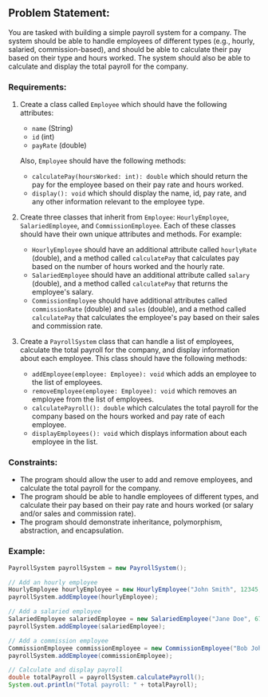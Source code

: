 ## Problem Statement:

You are tasked with building a simple payroll system for a company. The system should be able to handle employees of different types (e.g., hourly, salaried, commission-based), and should be able to calculate their pay based on their type and hours worked. The system should also be able to calculate and display the total payroll for the company.

### Requirements:

1. Create a class called `Employee` which should have the following attributes:
   - `name` (String)
   - `id` (int)
   - `payRate` (double)
   
   Also, `Employee` should have the following methods:
   - `calculatePay(hoursWorked: int): double` which should return the pay for the employee based on their pay rate and hours worked.
   - `display(): void` which should display the name, id, pay rate, and any other information relevant to the employee type.

2. Create three classes that inherit from `Employee`: `HourlyEmployee`, `SalariedEmployee`, and `CommissionEmployee`. Each of these classes should have their own unique attributes and methods. For example:
   - `HourlyEmployee` should have an additional attribute called `hourlyRate` (double), and a method called `calculatePay` that calculates pay based on the number of hours worked and the hourly rate.
   - `SalariedEmployee` should have an additional attribute called `salary` (double), and a method called `calculatePay` that returns the employee's salary.
   - `CommissionEmployee` should have additional attributes called `commissionRate` (double) and `sales` (double), and a method called `calculatePay` that calculates the employee's pay based on their sales and commission rate.

3. Create a `PayrollSystem` class that can handle a list of employees, calculate the total payroll for the company, and display information about each employee. This class should have the following methods:
   - `addEmployee(employee: Employee): void` which adds an employee to the list of employees.
   - `removeEmployee(employee: Employee): void` which removes an employee from the list of employees.
   - `calculatePayroll(): double` which calculates the total payroll for the company based on the hours worked and pay rate of each employee.
   - `displayEmployees(): void` which displays information about each employee in the list.

### Constraints:

- The program should allow the user to add and remove employees, and calculate the total payroll for the company.
- The program should be able to handle employees of different types, and calculate their pay based on their pay rate and hours worked (or salary and/or sales and commission rate).
- The program should demonstrate inheritance, polymorphism, abstraction, and encapsulation.

### Example:

```java
PayrollSystem payrollSystem = new PayrollSystem();

// Add an hourly employee
HourlyEmployee hourlyEmployee = new HourlyEmployee("John Smith", 12345, 15.0, 20.0);
payrollSystem.addEmployee(hourlyEmployee);

// Add a salaried employee
SalariedEmployee salariedEmployee = new SalariedEmployee("Jane Doe", 67890, 50000.0);
payrollSystem.addEmployee(salariedEmployee);

// Add a commission employee
CommissionEmployee commissionEmployee = new CommissionEmployee("Bob Johnson", 13579, 0.1, 5000.0);
payrollSystem.addEmployee(commissionEmployee);

// Calculate and display payroll
double totalPayroll = payrollSystem.calculatePayroll();
System.out.println("Total payroll: " + totalPayroll);
```